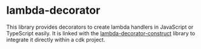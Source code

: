 # lambda-decorator

This library provides decorators to create lambda handlers in JavaScript or TypeScript easily. It is linked with the [lambda-decorator-construct](../lambda-decorator-construct) library to integrate it directly within a cdk project.